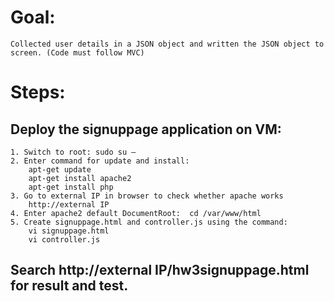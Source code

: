 # Goal: 
	Collected user details in a JSON object and written the JSON object to screen. (Code must follow MVC)


# Steps:
## Deploy the signuppage application on VM:
	1. Switch to root: sudo su – 
	2. Enter command for update and install:
		apt-get update
		apt-get install apache2
		apt-get install php
	3. Go to external IP in browser to check whether apache works
		http://external IP
	4. Enter apache2 default DocumentRoot:  cd /var/www/html
	5. Create signuppage.html and controller.js using the command: 
		vi signuppage.html 
		vi controller.js

## Search http://external IP/hw3signuppage.html for result and test.
